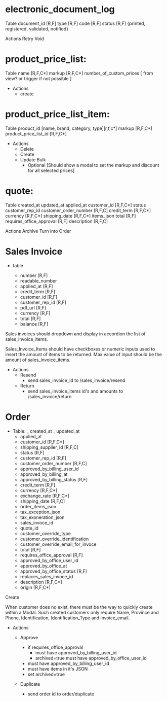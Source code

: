 # electronic_document_log

Table
document_id [R,F]
type [R,F]
code [R,F]
status [R,F] {printed, registered, validated, notified}

Actions
Retry
Void

# product_price_list:

Table
name [R,F,C*]
markup [R,F,C*]
number_of_custom_prices [ from view? or trigger if not possible ]

- Actions
  - create

# product_price_list_item:

Table
product_id [name, brand, category, type][r,f,c*]
markup [R,F,C*]
product_price_list_id [R,F,C*]

- Actions
  - Delete
  - Create
  - Update Bulk
    - Optional [Should show a modal to set the markup and discount for all selected prices]

# quote:

Table
created_at
updated_at
applied_at
customer_id [R,F,C*]
status
customer_rep_id
customer_order_number [R,F,C]
credit_term [R,F,C*]
currency [R,F,C*]
shipping_date [R,F,C*]
items_json
total [R,F]
requires_office_approval [R,F]
description [R,F,C]

Actions
Archive
Turn into Order

# Sales Invoice

- table

  - number [R,F]
  - readable_number
  - applied_at [R,F]
  - credit_term [R,F]
  - customer_id [R,F]
  - customer_rep_id [R,F]
  - pdf_url [R,F]
  - currency [R,F]
  - total [R,F]
  - balance [R,F]

Sales invoices should dropdown and display in accordion the list of sales_invoice_items.

Sales_Invoice_Items should have checkboxes or numeric inputs used to insert the amount of items to be returned. Max value of input should be the amount of sales_invoice_items.

- Actions
  - Resend
    - send sales_invoice_id to /sales_invoice/resend
  - Return
    - send sales_invoice_items id's and amounts to /sales_invoice/return

# Order

- Table:
  _ created_at
  _ updated_at
  - applied_at
  - customer_id [R,F,C*]
  - shipping_supplier_id [R,F,C]
  - status [R,F]
  - customer_rep_id [R,F]
  - customer_order_number [R,F,C]
  - approved_by_billing_user_id
  - approved_by_billing_at
  - approved_by_billing_status [R,F]
  - credit_term [R,F]
  - currency [R,F,C*]
  - exchange_rate [R,F,C*]
  - shipping_date [R,F,C]
  - order_items_json
  - tax_exception_json
  - tax_exoneration_json
  - sales_invoce_id
  - quote_id
  - customer_override_type
  - customer_override_identification
  - customer_override_email_for_invoce
  - total [R,F]
  - requires_office_approval [R,F]
  - approved_by_office_user_id
  - approved_by_office_at
  - approved_by_office_status [R,F]
  - replaces_sales_invoce_id
  - description [R,F,C*]
  - origin [R,F,C*]

Create

When customer does no exist, there must be the way to quickly create within a Modal. Such created customers only require Name, Province and Phone, Identification, Identification_Type and invoice_email.

- Actions

  - Approve

    - if requires_office_approval
      - must have approved_by_billing_user_id
      - archived=true must have approved_by_office_user_id
    - must have approved_by_billing_user_id
    - must have items in it's JSON
    - set archived=true

  - Duplicate
    - send order id to order/duplicate
